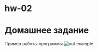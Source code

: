 # hw-02
# Домашнее задание

Пример работы программы
![out example](https://github.com/Maximys132/hw-02/assets/142674322/9f0c47cb-b0b5-4b73-b937-72fa31c33c11)
